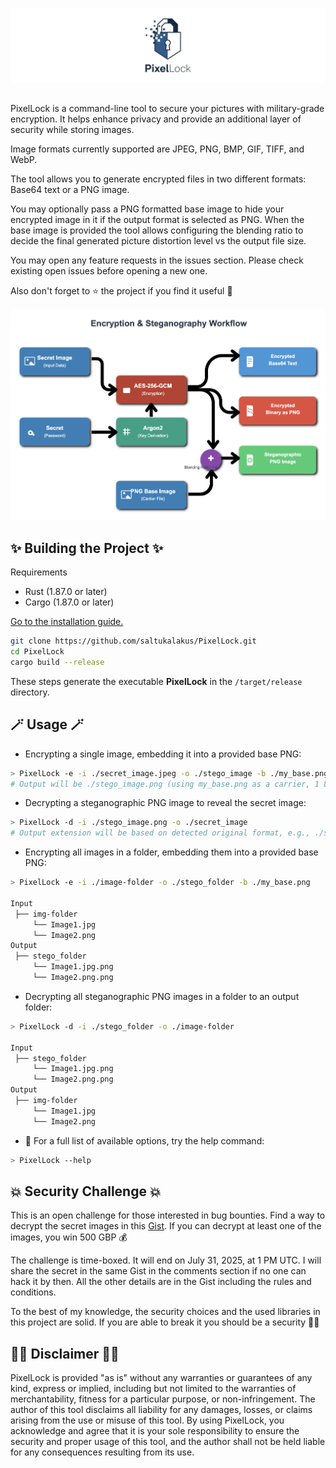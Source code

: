 ![PixelLock](https://github.com/saltukalakus/PixelLock/blob/main/PixelLock.png)

##

PixelLock is a command-line tool to secure your pictures with military-grade encryption. It helps enhance privacy and provide an additional layer of security while storing images. 

Image formats currently supported are JPEG, PNG, BMP, GIF, TIFF, and WebP. 

The tool allows you to generate encrypted files in two different formats: Base64 text or a PNG image. 

You may optionally pass a PNG formatted base image to hide your encrypted image in it if the output format is selected as PNG. When the base image is provided the tool allows configuring the blending ratio to decide the final generated picture distortion level vs the output file size.

You may open any feature requests in the issues section. Please check existing open issues before opening a new one. 

Also don't forget to ⭐️ the project if you find it useful 🤩

![Flow](https://github.com/saltukalakus/PixelLock/blob/main/Flow.png)


##  ✨ Building the Project ✨

Requirements
- Rust (1.87.0 or later)
- Cargo (1.87.0 or later)

[Go to the installation guide.](https://www.rust-lang.org/learn/get-started)

   ```bash
   git clone https://github.com/saltukalakus/PixelLock.git
   cd PixelLock
   cargo build --release
   ```

These steps generate the executable **PixelLock** in the `/target/release` directory.

## 🪄 Usage 🪄

* Encrypting a single image, embedding it into a provided base PNG:
```bash
> PixelLock -e -i ./secret_image.jpeg -o ./stego_image -b ./my_base.png
# Output will be ./stego_image.png (using my_base.png as a carrier, 1 LSB)
```

* Decrypting a steganographic PNG image to reveal the secret image:
```bash
> PixelLock -d -i ./stego_image.png -o ./secret_image
# Output extension will be based on detected original format, e.g., ./secret_image.jpeg
```

* Encrypting all images in a folder, embedding them into a provided base PNG:
```bash
> PixelLock -e -i ./image-folder -o ./stego_folder -b ./my_base.png

Input
 ├── img-folder
     └── Image1.jpg
     └── Image2.png
Output
 ├── stego_folder
     └── Image1.jpg.png
     └── Image2.png.png
```

* Decrypting all steganographic PNG images in a folder to an output folder:
```bash
> PixelLock -d -i ./stego_folder -o ./image-folder

Input
 ├── stego_folder
     └── Image1.jpg.png
     └── Image2.png.png
Output
 ├── img-folder
     └── Image1.jpg
     └── Image2.png
```

*  📖 For a full list of available options, try the help command:

```bash
> PixelLock --help  
```

## 💥 Security Challenge 💥

This is an open challenge for those interested in bug bounties. Find a way to decrypt the secret images in this [Gist](https://gist.github.com/saltukalakus/3ed86910ea2eee6c6e72f8def4c6017c). If you can decrypt at least one of the images, you win 500 GBP 💰 

The challenge is time-boxed. It will end on July 31, 2025, at 1 PM UTC. I will share the secret in the same Gist in the comments section if no one can hack it by then. All the other details are in the Gist including the rules and conditions.

To the best of my knowledge, the security choices and the used libraries in this project are solid. If you are able to break it you should be a security 🧙‍♂️

## 👩‍⚖️ Disclaimer 👨‍⚖️

PixelLock is provided "as is" without any warranties or guarantees of any kind, express or implied, including but not limited to the warranties of merchantability, fitness for a particular purpose, or non-infringement. The author of this tool disclaims all liability for any damages, losses, or claims arising from the use or misuse of this tool. By using PixelLock, you acknowledge and agree that it is your sole responsibility to ensure the security and proper usage of this tool, and the author shall not be held liable for any consequences resulting from its use.
